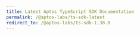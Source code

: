 ```yaml
---
title: Latest Aptos TypeScript SDK Documentation
permalink: /@aptos-labs/ts-sdk-latest
redirect_to: /@aptos-labs/ts-sdk-1.38.0
---
```

